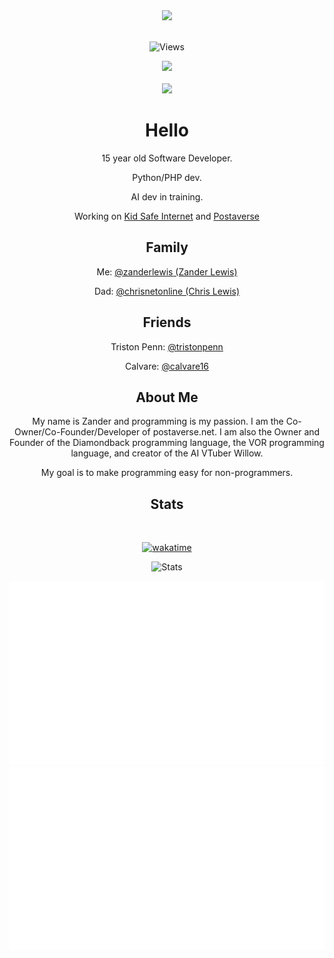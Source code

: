 <div align="center">
  <img src="https://user-images.githubusercontent.com/74038190/212284094-e50ceae2-de86-4dd6-9f9c-a3ebcb3ede9e.gif" width="400">
  <br><br> 
</div>

<div align="center">
  
  ![Views](https://komarev.com/ghpvc/?username=WolfTheDeveloper&style=flat&color=313131&label=Views)

</div>

<p align="center">
  <a href="https://skillicons.dev">
      <img src="https://skillicons.dev/icons?i=apple" />
      <br>
      <br>
      <img src="https://skillicons.dev/icons?i=ps,vscode,py,php,laravel" />
  </a>
</p>

<div align="center">

# Hello

15 year old Software Developer.

Python/PHP dev.

AI dev in training.

Working on [Kid Safe Internet](https://github.com/kidsafeinternet/) and [Postaverse](https://postaverse.net/)

## Family

Me: [@zanderlewis (Zander Lewis)](https://github.com/zanderlewis)

Dad: [@chrisnetonline (Chris Lewis)](https://github.com/chrisnetonline)

## Friends

Triston Penn: [@tristonpenn](https://github.com/tristonpenn)

Calvare: [@calvare16](https://github.com/calvare16)

## About Me

My name is Zander and programming is my passion. I am the Co-Owner/Co-Founder/Developer of postaverse.net. I am also the Owner and Founder of the Diamondback programming language, the VOR programming language, and creator of the AI VTuber Willow.

My goal is to make programming easy for non-programmers.

## Stats

</div>

<div align="center">
  <br>

  [![wakatime](https://wakatime.com/badge/user/2f94f83c-7859-4053-a093-81ba6053e5e3.svg)](https://wakatime.com/@2f94f83c-7859-4053-a093-81ba6053e5e3)

  ![Stats](https://github-profile-trophy.vercel.app/?username=zanderlewis&theme=discord&column=3)
  
  <img src="https://github.com/zanderlewis/stats/blob/master/generated/overview.svg#gh-dark-mode-only" />
  <img src="https://github.com/zanderlewis/stats/blob/master/generated/languages.svg#gh-dark-mode-only" />
</div>
